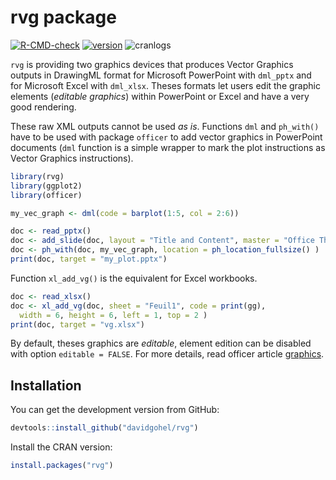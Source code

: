 rvg package
================

<!-- badges: start -->

[![R-CMD-check](https://github.com/davidgohel/rvg/actions/workflows/R-CMD-check.yaml/badge.svg)](https://github.com/davidgohel/rvg/actions/workflows/R-CMD-check.yaml)
[![version](https://www.r-pkg.org/badges/version/rvg)](https://CRAN.R-project.org/package=rvg)
![cranlogs](https://cranlogs.r-pkg.org/badges/rvg) <!-- badges: end -->

`rvg` is providing two graphics devices that produces Vector Graphics
outputs in DrawingML format for Microsoft PowerPoint with `dml_pptx` and
for Microsoft Excel with `dml_xlsx`. Theses formats let users edit the
graphic elements (*editable graphics*) within PowerPoint or Excel and
have a very good rendering.

These raw XML outputs cannot be used *as is*. Functions `dml` and
`ph_with()` have to be used with package `officer` to add vector
graphics in PowerPoint documents (`dml` function is a simple wrapper to
mark the plot instructions as Vector Graphics instructions).

``` r
library(rvg)
library(ggplot2)
library(officer)

my_vec_graph <- dml(code = barplot(1:5, col = 2:6))

doc <- read_pptx()
doc <- add_slide(doc, layout = "Title and Content", master = "Office Theme")
doc <- ph_with(doc, my_vec_graph, location = ph_location_fullsize() )
print(doc, target = "my_plot.pptx")
```

Function `xl_add_vg()` is the equivalent for Excel workbooks.

``` r
doc <- read_xlsx()
doc <- xl_add_vg(doc, sheet = "Feuil1", code = print(gg), 
  width = 6, height = 6, left = 1, top = 2 )
print(doc, target = "vg.xlsx")
```

By default, theses graphics are *editable*, element edition can be
disabled with option `editable = FALSE`. For more details, read officer
article
[graphics](https://davidgohel.github.io/officer/articles/offcran/graphics.html).

## Installation

You can get the development version from GitHub:

``` r
devtools::install_github("davidgohel/rvg")
```

Install the CRAN version:

``` r
install.packages("rvg")
```
